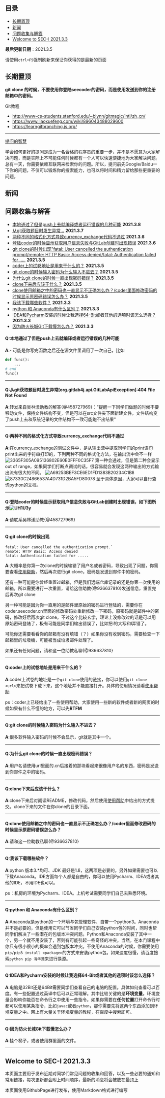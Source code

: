 ## 目录

- [长期置顶](#长期置顶)
- [新闻](#news)
- [问题收集与解答](#question_index)
- [Welcome to SEC-I 2021.3.3](#Welcome-to-SEC-I-2021.3.3)

**最后更新日期**：2021.3.5

请使用`ctrl+F5`强制刷新来保证你获得的是最新的页面

## 长期置顶

**git clone 的时候，不要使用你登陆seecoder的密码，而是使用发送到你的注册邮箱中的密码。**

Git教程
- http://www-cs-students.stanford.edu/~blynn/gitmagic/intl/zh_cn/
- https://www.liaoxuefeng.com/wiki/896043488029600
- https://learngitbranching.js.org/
---

[提问的智慧](https://github.com/ryanhanwu/How-To-Ask-Questions-The-Smart-Way/blob/main/README-zh_CN.md)

学会如何更好的提问是成为一名合格的程序员的重要一步，并不是不愿意为大家解决问题，而是实际上不可能任何时候都有一个人可以快速便捷地为大家解决问题。总有一天，你需要依赖互联网来检索你的问题。所以，提问前先Google/Baidu一下你的问题，不仅可以锻炼你的搜索能力，也可以将时间和精力留给那些更重要的问题。

<!-- news starts -->
<span id="news"></span>
## 新闻
<!-- news end -->

<!-- questions starts -->
<span id="question_index"></span>
## 问题收集与解答
- [本地通过了但是push上去就编译或者运行错误的几种可能](#Q0)  **2021.3.8**
- [从git获取题目时发生异常...](#Q1)  **2021.3.7**
- [两种不同的格式化方式导致currency_exchange代码不通过](#Q2)  **2021.3.6**
- [登陆coder的时候显示获取用户信息失败与GitLab创建时出现错误](#Q3)  **2021.3.6**
- [git clone的时候出现"fatal: User cancelled the authentication prompt/remote: HTTP Basic: Access denied/fatal: Authentication failed for .....](#Q4)  **2021.3.5**
- [coder上的试卷地址是用来干什么的？](#Q5)  **2021.3.5**
- [git clone的时候输入密码为什么输入不进去？](#Q6)  **2021.3.5**
- [为什么git clone的时候一直出现密码错误？](#Q7)  **2021.3.5**
- [clone下来后应该干什么？](#Q8)  **2021.3.5**
- [clone使用邮箱之中的密码也一直显示不正确怎么办？/coder里面修改密码的时候显示原密码错误怎么办？](#Q9)  **2021.3.5**
- [我该下载哪些软件？](#Q10)  **2021.3.3**
- [python 和 Anaconda有什么区别？](#Q11)  **2021.3.3**
- [IDEA和Pycharm安装的时候让我选择64-Bit或者其他的选项时该怎么选择？](#Q12)  **2021.3.3**
- [因为防火长城Git下载慢怎么办？](#Q13)  **2021.3.3**

<span id="Q0"></span>
#### Q:本地通过了但是push上去就编译或者运行错误的几种可能 
**A**:- 可能是你写完函数之后还在源文件里调用了一次自己，比如
```python
def func():
    ...
# end
func()
```

---
<span id="Q1"></span>
#### Q:从git获取题目时发生异常[org.gitlab4j.api.GitLabApiException]:404 File Not Found 
**A**:转发来自吴林漾助教的解答{@458727969}："提醒一下同学们做题的时候不要移动文件，保持文件结构不变，但是可以在src文件夹下面新建文件。文件结构变了push上去和系统记录的文件结构不一致可能跑不出结果"

---
<span id="Q2"></span>
#### Q:两种不同的格式化方式导致currency_exchange代码不通过 
**A**:在currency_exchange的测试文件中，是从输出流中提取同学们的print语句print出来的字符串打印的，下列两种不同的格式化方法，在输出流中会不一样
![3365F305A095136802E60E0FFF0C35F7](https://pkun.oss-cn-beijing.aliyuncs.com/uPic/3365F305A095136802E60E0FFF0C35F7.jpg)
第一种会通过，但是第二种会显示out of range，如果同学们打断点调试的话，很容易就会发现这两种输出的方式输出流有很大的不同。
![A69253BEF3CE6ED1FD1383B20234C1B8](https://pkun.oss-cn-beijing.aliyuncs.com/uPic/A69253BEF3CE6ED1FD1383B20234C1B8.jpg) 
![87330C24866537A4D731D2BA5FD80078](https://pkun.oss-cn-beijing.aliyuncs.com/uPic/87330C24866537A4D731D2BA5FD80078.jpg) 
至于具体原因，大家可以自行查询python的文档。

---
<span id="Q3"></span>
#### Q:登陆coder的时候显示获取用户信息失败与GitLab创建时出现错误，如下图所示![UH1U3y](https://pkun.oss-cn-beijing.aliyuncs.com/uPic/UH1U3y.png) 
**A**:请联系吴林漾助教{@458727969}

---
<span id="Q4"></span>
#### Q:git clone的时候出现
```
fatal: User cancelled the authentication prompt.`
remote: HTTP Basic: Access denied
fatal: Authentication failed for .....
``` 
**A**:大概率是你第一次clone的时候输错了用户名或者密码，导致出现了问题，你需要查看[使用帮助](http://coder.seecoder.cn/help)，然后再次进行git clone，密码是发送到邮件中的密码。

还有一种可能是你曾经重置过邮箱，但是我们远端仓库记录的还是你第一次使用的邮箱，所以需要进行一次重置，请给这位助教{@936637810}发送信息，重置完后再次git clone

另一种可能是因为你一直用的是邮件里原始的密码进行登陆的，需要你在coder.seecoder.cn里面的修改密码处重新修改一下密码，原密码就是邮件中的密码，修改好后再次git clone，不过这个比较玄学，理论上没修改过的话是可以用原始密码登陆了，极有可能是同学们输出错误了，比如把i的大写和l弄错了。

可能你还需要看看你的邮箱有没有填错（？）如果你没有收到密码，需要检查一下邮箱里的垃圾桶，可能被当成垃圾邮件处理了。

如果还有任何问题，请和这一位助教私聊{@936637810}

---
<span id="Q5"></span>
#### Q:coder上的试卷地址是用来干什么的？ 
**A**:coder上试卷的地址是一个`git clone`使用的链接，你可以使用`git clone <url>`来把试卷下载下来，这个地址并不能直接打开。具体的使用情况请看[使用帮助](http://coder.seecoder.cn/help)

ps：coder上已经给出了一些使用帮助，大家使用一些新的软件或者新的网页的时候如果有什么不懂的地方，可以先**RTFM**

---
<span id="Q6"></span>
#### Q:git clone的时候输入密码为什么输入不进去？ 
**A**:很多软件输入密码的时候不会显示，git就是其中一个。

---
<span id="Q7"></span>
#### Q:为什么git clone的时候一直出现密码错误？ 
**A**:用户名请使用url里面的.cn后接着的那块看起来很像用户名的东西，密码是发送到你邮件之中的密码。

---
<span id="Q8"></span>
#### Q:clone下来后应该干什么？ 
**A**:clone下来后对阅读README，修改代码，然后使用[使用帮助](http://coder.seecoder.cn/help)中给出的方式提交。clone下来的文件在你clone的目录下面。

---
<span id="Q9"></span>
#### Q:clone使用邮箱之中的密码也一直显示不正确怎么办？/coder里面修改密码的时候显示原密码错误怎么办？ 
**A**:请和这一位助教私聊{@936637810}

---
<span id="Q10"></span>
#### Q:我该下载哪些软件？ 
**A**:python 版本3.*均可、JDK 最好是1.8，这两项是必要的，另外如果需要也可以下载Anaconda。IDE方面每个人都是自由的，你可以使用Pycharm、IDEA或者其他的IDE，不用IDE也可以。

ps：机房的环境为Pycharm、IDEA。上机考试需要同学们自己去熟悉环境。

---
<span id="Q11"></span>
#### Q:python 和 Anaconda有什么区别？ 
**A**:Anaconda是python的一个环境与包管理软件，自带一个python3。Anaconda并不是必要的，但是使用它可以节省同学们自己安装python包的时间，同时也帮同学们解决了一些潜在的包版本冲突问题。Python和Anaconda安装了其中一个，另一个就不用安装了，否则有可能引起一些奇怪的冲突。当然，在本门课程中你只有很小很小的概率会遇到包版本冲突。不使用Anaconda的时候，你需要使用`pip/pip3 install <package>`的方式来安装python包。如果速度很慢，请百度搜索`python pip 清华源`来进行换源。

---
<span id="Q12"></span>
#### Q:IDEA和Pycharm安装的时候让我选择64-Bit或者其他的选项时该怎么选择？ 
**A**:电脑是32Bit还是64Bit需要同学们查看自己的电脑的配置，具体如何查看可以百度。有一些配置通过英译中后可以正常理解。其中比较关键的是**环境变量**，环境变量会影响你能否在命令行之中使用一些指令，如果你需要在**任何位置**打开命令行时都可以使用某条指令，比如`javac`或者`python`，那你需要先将这两个东西添加到环境变量之中。网上有大量关于环境变量的教程，在百度中搜索即可。

---
<span id="Q13"></span>
#### Q:因为防火长城Git下载慢怎么办？ 
**A**:挂个梯子，或者使用群里面的文件。

---

<!-- questions ends -->

<span id='Welcome-to-SEC-I-2021.3.3'></span>
## Welcome to SEC-I 2021.3.3

本页面主要用于发布近期对同学们常见问题的收集和回答，以及一些必要的通知和常用链接，每次更新都会附上时间顺序，最新的消息将会被放在最顶上

本页面使用GithubPage进行发布，使用Markdown格式进行编写
